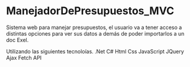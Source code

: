 # ManejadorDePresupuestos_MVC
Sistema web para manejar presupuestos, el usuario va a tener acceso a distintas opciones para ver sus datos a demás de poder importarlos a un doc Exel.


Utilizando las siguientes tecnoloías.
.Net
C#
Html
Css
JavaScript
JQuery
Ajax
Fetch API
